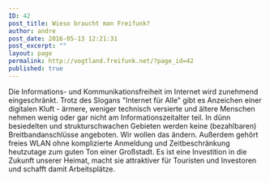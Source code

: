 ```yaml
---
ID: 42
post_title: Wieso braucht man Freifunk?
author: andre
post_date: 2016-05-13 12:21:31
post_excerpt: ""
layout: page
permalink: http://vogtland.freifunk.net/?page_id=42
published: true
---
```

Die Informations- und Kommunikationsfreiheit im Internet wird zunehmend eingeschränkt. Trotz des Slogans "Internet für Alle" gibt es Anzeichen einer digitalen Kluft - ärmere, weniger technisch versierte und ältere Menschen nehmen wenig oder gar nicht am Informationszeitalter teil. In dünn besiedelten und strukturschwachen Gebieten werden keine (bezahlbaren) Breitbandanschlüsse angeboten. Wir wollen das ändern. Außerdem gehört freies WLAN ohne komplizierte Anmeldung und Zeitbeschränkung heutzutage zum guten Ton einer Großstadt. Es ist eine Investition in die Zukunft unserer Heimat, macht sie attraktiver für Touristen und Investoren und schafft damit Arbeitsplätze.